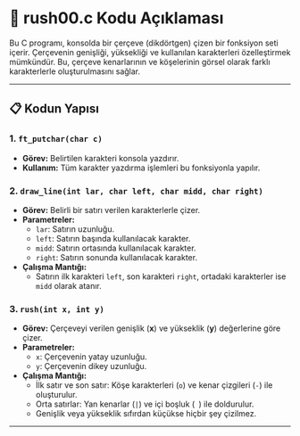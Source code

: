 # 📘 rush00.c Kodu Açıklaması

Bu C programı, konsolda bir çerçeve (dikdörtgen) çizen bir fonksiyon seti içerir. Çerçevenin genişliği, yüksekliği ve kullanılan karakterleri özelleştirmek mümkündür. Bu, çerçeve kenarlarının ve köşelerinin görsel olarak farklı karakterlerle oluşturulmasını sağlar.

---

## 📋 Kodun Yapısı

### 1. `ft_putchar(char c)`
- **Görev:** Belirtilen karakteri konsola yazdırır.
- **Kullanım:** Tüm karakter yazdırma işlemleri bu fonksiyonla yapılır.

### 2. `draw_line(int lar, char left, char midd, char right)`
- **Görev:** Belirli bir satırı verilen karakterlerle çizer.
- **Parametreler:**
  - `lar`: Satırın uzunluğu.
  - `left`: Satırın başında kullanılacak karakter.
  - `midd`: Satırın ortasında kullanılacak karakter.
  - `right`: Satırın sonunda kullanılacak karakter.
- **Çalışma Mantığı:**
  - Satırın ilk karakteri `left`, son karakteri `right`, ortadaki karakterler ise `midd` olarak atanır.

### 3. `rush(int x, int y)`
- **Görev:** Çerçeveyi verilen genişlik (**x**) ve yükseklik (**y**) değerlerine göre çizer.
- **Parametreler:**
  - `x`: Çerçevenin yatay uzunluğu.
  - `y`: Çerçevenin dikey uzunluğu.
- **Çalışma Mantığı:**
  - İlk satır ve son satır: Köşe karakterleri (`o`) ve kenar çizgileri (`-`) ile oluşturulur.
  - Orta satırlar: Yan kenarlar (`|`) ve içi boşluk (` `) ile doldurulur.
  - Genişlik veya yükseklik sıfırdan küçükse hiçbir şey çizilmez.

---
